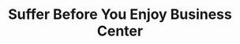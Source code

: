 ---
title: "Suffer Before You Enjoy Business Center"
url: /sanniquellie/suffer-before-you-enjoy-business-center/
shop: Handy
---